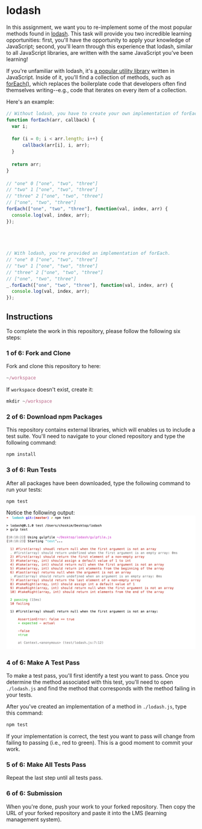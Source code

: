 # lodash
In this assignment, we want you to re-implement some of the most popular methods found in [lodash][lodash]. This task will provide you two incredible learning opportunities: first, you'll have the opportunity to apply your knowledge of JavaScript; second, you'll learn through this experience that lodash, similar to all JavaScript libraries, are written with the same JavaScript you've been learning!

If you're unfamiliar with lodash, it's [a popular utility library][popular-utility-library] written in JavaScript. Inside of it, you'll find a collection of methods, such as [forEach()][for-each], which replaces the boilerplate code that developers often find themselves writing--e.g., code that iterates on every item of a collection. 

Here's an example:

```javascript
// Without lodash, you have to create your own implementation of forEach.
function forEach(arr, callback) {
  var i;

  for (i = 0; i < arr.length; i++) {
      callback(arr[i], i, arr);
  }

  return arr;
}

// "one" 0 ["one", "two", "three"]
// "two" 1 ["one", "two", "three"]
// "three" 2 ["one", "two", "three"]
// ["one", "two", "three"]
forEach(["one", "two", "three"], function(val, index, arr) {
  console.log(val, index, arr);
});




// With lodash, you're provided an implementation of forEach.
// "one" 0 ["one", "two", "three"]
// "two" 1 ["one", "two", "three"]
// "three" 2 ["one", "two", "three"]
// ["one", "two", "three"]
_.forEach(["one", "two", "three"], function(val, index, arr) {
  console.log(val, index, arr);
});
```

## Instructions
To complete the work in this repository, please follow the following six steps:

### 1 of 6: Fork and Clone
Fork and clone this repository to here: 

```javascript
~/workspace
```

If `workspace` doesn't exist, create it: 


```javascript
mkdir ~/workspace
``` 

### 2 of 6: Download npm Packages
This repository contains external libraries, which will enables us to include a test suite. You'll need to navigate to your cloned repository and type the following command:

  ```javascript
  npm install
  ```

### 3 of 6: Run Tests
After all packages have been downloaded, type the following command to run your tests:

```javascript
npm test
```

Notice the following output:
![Image of failing tests](images/failing-tests.png)

### 4 of 6: Make A Test Pass
To make a test pass, you'll first identify a test you want to pass. Once you determine the method associated with this test, you'll need to open `./lodash.js` and find the method that corresponds with the method failing in your tests. 

After you've created an implementation of a method in `./lodash.js`, type this command:
    
```javascript
npm test
```

If your implementation is correct, the test you want to pass will change from failing to passing (i.e., red to green). This is a good moment to commit your work.

### 5 of 6: Make All Tests Pass
Repeat the last step until all tests pass. 

### 6 of 6: Submission
When you're done, push your work to your forked repository. Then copy the URL of your forked repository and paste it into the LMS (learning management system).

[lodash]: https://lodash.com
[popular-utility-library]: https://www.npmjs.com/package/lodash#installation
[for-each]: https://lodash.com/docs#forEach
